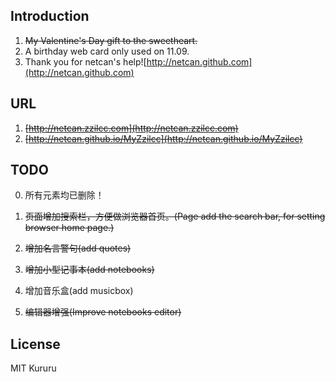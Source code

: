 ## Introduction
1. ~~My Valentine's Day gift to the sweetheart.~~
2. A birthday web card only used on 11.09.
3. Thank you for netcan's help![http://netcan.github.com](http://netcan.github.com)


## URL
1. ~~[http://netcan.zzilcc.com](http://netcan.zzilcc.com)~~
2. ~~[http://netcan.github.io/MyZzilcc](http://netcan.github.io/MyZzilcc)~~

## TODO

0. 所有元素均已删除！

1. ~~页面增加搜索栏，方便做浏览器首页。(Page add the search bar, for setting browser home page.)~~
2. ~~增加名言警句(add quotes)~~
3. ~~增加小型记事本(add notebooks)~~
4. 增加音乐盒(add musicbox)
5. ~~编辑器增强(Improve notebooks editor)~~

## License
MIT
Kururu
